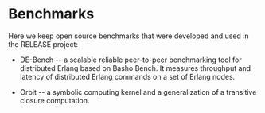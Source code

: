 Benchmarks
==========

Here we keep open source benchmarks that were developed and used in the RELEASE project:

* DE-Bench -- a scalable reliable peer-to-peer benchmarking tool for distributed Erlang based on Basho Bench. It measures throughput and latency of distributed Erlang commands on a set of Erlang nodes.

* Orbit -- a symbolic computing kernel and a generalization of a transitive closure computation.